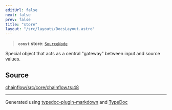```yaml
---
editUrl: false
next: false
prev: false
title: "store"
layout: "/src/layouts/DocsLayout.astro"
---
```


> **`const`** **store**: [`SourceNode`](/api/core/sourcenode/interfaces/sourcenode/)

Special object that acts as a central "gateway" between input and source values.

## Source

[chainflow/src/core/chainflow.ts:48](https://github.com/edwinlzs/chainflow/blob/99ff659/src/core/chainflow.ts#L48)

***

Generated using [typedoc-plugin-markdown](https://www.npmjs.com/package/typedoc-plugin-markdown) and [TypeDoc](https://typedoc.org/)
